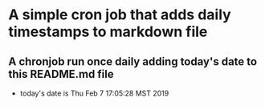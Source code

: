 A simple cron job that adds daily timestamps to markdown file
============================================================
## A chronjob run once daily adding today's date to this README.md file
* today's date is Thu Feb  7 17:05:28 MST 2019
